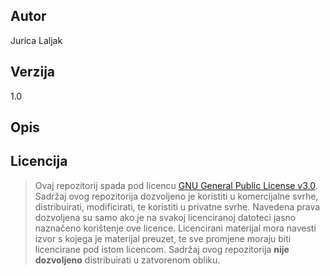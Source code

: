 ## Autor
Jurica Laljak
## Verzija
1.0
## Opis

## Licencija
> Ovaj repozitorij spada pod licencu [GNU General Public License v3.0](https://www.gnu.org/licenses/gpl-3.0.html). Sadržaj ovog repozitorija dozvoljeno je koristiti u komercijalne svrhe, distribuirati, modificirati, te
> koristiti u privatne svrhe. Navedena prava dozvoljena su samo ako je na svakoj licenciranoj datoteci jasno naznačeno korištenje ove licence. Licencirani materijal mora navesti izvor s kojega je materijal preuzet,
> te sve promjene moraju biti licencirane pod istom licencom. Sadržaj ovog repozitorija **nije dozvoljeno** distribuirati u zatvorenom obliku.

